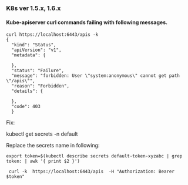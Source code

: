 
### K8s ver 1.5.x, 1.6.x

#### Kube-apiserver curl commands failing with following messages. 

```
curl https://localhost:6443/apis -k
{
  "kind": "Status",
  "apiVersion": "v1",
  "metadata": {
    
  },
  "status": "Failure",
  "message": "forbidden: User \"system:anonymous\" cannot get path \"/apis\"",
  "reason": "Forbidden",
  "details": {
    
  },
  "code": 403
  }
  ```
  
  
  Fix:
  
  kubectl get secrets -n default
  
  Replace the secrets name in following:
  
  ```
  export token=$(kubectl describe secrets default-token-xyzabc | grep token: | awk '{ print $2 }') 
  
   curl -k  https://localhost:6443/apis  -H "Authorization: Bearer $token"
   
   ```
